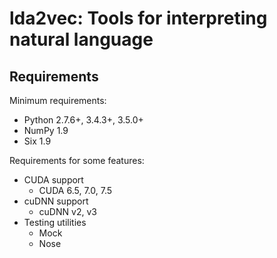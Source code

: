 # lda2vec: Tools for interpreting natural language


## Requirements


Minimum requirements:
- Python 2.7.6+, 3.4.3+, 3.5.0+
- NumPy 1.9
- Six 1.9

Requirements for some features:
- CUDA support
  - CUDA 6.5, 7.0, 7.5
- cuDNN support
  - cuDNN v2, v3
- Testing utilities
  - Mock
  - Nose

